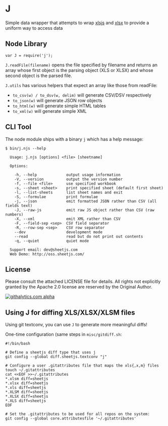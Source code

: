 # J

Simple data wrapper that attempts to wrap [xlsjs](http://npm.im/xlsjs) and [xlsx](http://npm.im/xlsx) to provide a uniform way to access data

## Node Library

```
var J = require('j');
```

`J.readFile(filename)` opens the file specified by filename and returns an array
whose first object is the parsing object (XLS or XLSX) and whose second object
is the parsed file.  

`J.utils` has various helpers that expect an array like those from readFile:

- `to_csv(w) / to_dsv(w, delim)` will generate CSV/DSV respectively
- `to_json(w)` will generate JSON row objects
- `to_html(w)` will generate simple HTML tables
- `to_xml(w)` will generate simple XML 

## CLI Tool 

The node module ships with a binary `j` which has a help message:

```
$ bin/j.njs --help

  Usage: j.njs [options] <file> [sheetname]

  Options:

    -h, --help             output usage information
    -V, --version          output the version number
    -f, --file <file>      use specified workbook
    -s, --sheet <sheet>    print specified sheet (default first sheet)
    -l, --list-sheets      list sheet names and exit
    -S, --formulae         print formulae
    -j, --json             emit formatted JSON rather than CSV (all fields text)
    -J, --raw-js           emit raw JS object rather than CSV (raw numbers)
    -X, --xml              emit XML rather than CSV
    -F, --field-sep <sep>  CSV field separator
    -R, --row-sep <sep>    CSV row separator
    --dev                  development mode
    --read                 read but do not print out contents
    -q, --quiet            quiet mode

  Support email: dev@sheetjs.com
  Web Demo: http://oss.sheetjs.com/
```


## License

Please consult the attached LICENSE file for details.  All rights not explicitly granted by the Apache 2.0 license are reserved by the Original Author.

[![githalytics.com alpha](https://cruel-carlota.pagodabox.com/cb2e495863d0096f50a923515c7331b6 "githalytics.com")](http://githalytics.com/SheetJS/j)

## Using J for diffing XLS/XLSX/XLSM files

Using git textconv, you can use `J` to generate more meaningful diffs!

One-time configuration (same steps in `misc/gitdiff.sh`:

```
#!/bin/bash

# Define a sheetjs diff type that uses j
git config --global diff.sheetjs.textconv "j"

# Configure a user .gitattributes file that maps the xls{,x,m} files
touch ~/.gitattributes
cat <<EOF >>~/.gitattributes
*.xlsm diff=sheetjs
*.xlsx diff=sheetjs
*.xls diff=sheetjs
*.XLSM diff=sheetjs
*.XLSX diff=sheetjs
*.XLS diff=sheetjs
EOF

# Set the .gitattributes to be used for all repos on the system:
git config --global core.attributesfile '~/.gitattributes'
```
